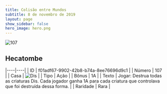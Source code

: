 ```yaml
---
title: Colisão entre Mundos
subtitle: 8 de novembro de 2019
layout: page
show_sidebar: false
hero_image: hero.png
---
```


![107](https://cdn.keyforgegame.com/media/card_front/pt/452_107_GG27V632WM5J_pt.png)

## Hecatombe

|----|----|
| ID | f01adf67-9902-42b8-b74a-8ee76696d9c1 |
| Número | 107 |
| Casa | ![Dis](https://archonarcana.com/images/thumb/e/e8/Dis.png/22px-Dis.png "Dis") |
| Tipo | Ação |
| Bônus | 1A |
| Texto | Jogar: Destrua todas as criaturas Dis.  Cada jogador ganha 1A para cada criatura que controlava que foi destruída dessa forma. |
| Raridade | Rara |
